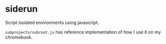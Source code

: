 # siderun

Script isolated environments using javascript.

`subprojects/subroot.js` has reference implementation of how I use it on my chromebook.
